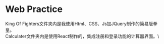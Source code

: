 # Web Practice
King Of Fighters文件夹内是我使用Html、CSS、Js加JQuery制作的简易版拳皇。\
Calculater文件夹内是使用React制作的，集成注册和登录功能的计算器界面。\

